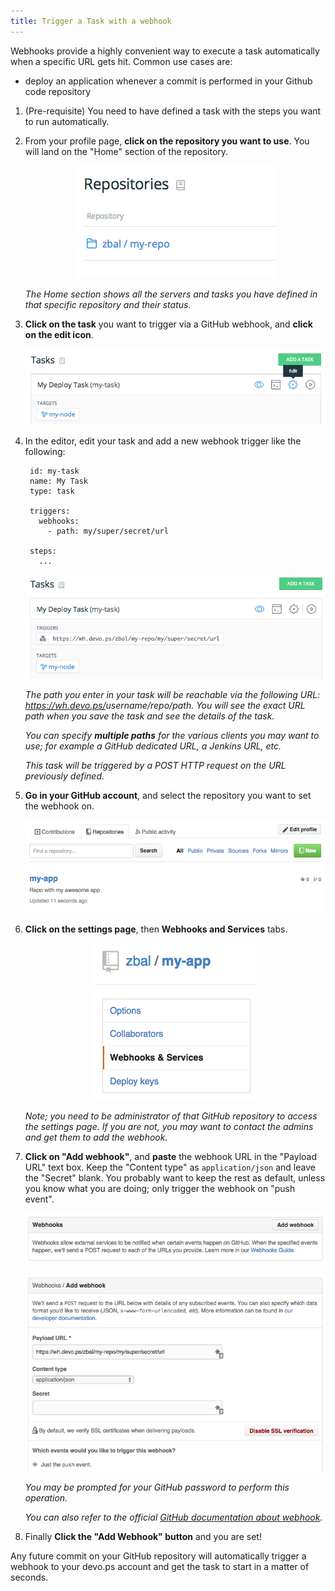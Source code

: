 ```yaml
---
title: Trigger a Task with a webhook
---
```


Webhooks provide a highly convenient way to execute a task automatically when a specific URL gets hit. Common use cases are:

- deploy an application whenever a commit is performed in your Github code repository


1. (Pre-requisite) You need to have defined a task with the steps you want to run automatically.

1. From your profile page, **click on the repository you want to use**. You will land on the "Home" section of the repository.

    <p align='center'><img src='/images/how-to/wh-select-repo.png' alt='Select devo.ps repository' /></p>

    <em>The Home section shows all the servers and tasks you have defined in that specific repository and their status.</em>

1. **Click on the task** you want to trigger via a GitHub webhook, and **click on the edit icon**.

    <p align='center'><img src='/images/how-to/wh-task-details-edit.png' alt='Edit the devo.ps task' /></p>

1. In the editor, edit your task and add a new webhook trigger like the following:

        id: my-task
        name: My Task
        type: task

        triggers:
          webhooks:
            - path: my/super/secret/url

        steps:
          ...

    <p align='center'><img src='/images/how-to/wh-task-details-url.png' alt='URL of the webhook' /></p>

    <em>The path you enter in your task will be reachable via the following URL: https://wh.devo.ps/<i>username</i>/<i>repo</i>/<i>path</i>. You will see the exact URL path when you save the task and see the details of the task.</em>

    <em>You can specify **multiple paths** for the various clients you may want to use; for example a GitHub dedicated URL, a Jenkins URL, etc.</em>

    <em>This task will be triggered by a POST HTTP request on the URL previously defined.</em>

1. **Go in your GitHub account**, and select the repository you want to set the webhook on.

    <p align='center'><img src='/images/how-to/wh-gh-select-repo.png' alt='Select Github Repository' /></p>

1. **Click on the settings page**, then **Webhooks and Services** tabs.

    <p align='center'><img src='/images/how-to/wh-gh-settings.png' alt='Select Repository Settings' /></p>

    <em>Note; you need to be administrator of that GitHub repository to access the settings page. If you are not, you may want to contact the admins and get them to add the webhook.</em>

1. **Click on "Add webhook"**, and **paste** the webhook URL in the "Payload URL" text box. Keep the "Content type" as <code>application/json</code> and leave the "Secret" blank. You probably want to keep the rest as default, unless you know what you are doing; only trigger the webhook on "push event".

    <p align='center'><img src='/images/how-to/wh-gh-add.png' alt='Add Webhook on GitHub' /></p>
    <p align='center'><img src='/images/how-to/wh-gh-create.png' alt='Fill Webhook details on GitHub' /></p>

    <em>You may be prompted for your GitHub password to perform this operation.</em>

    <em>You can also refer to the official [GitHub documentation about webhook](https://developer.github.com/webhooks/).</em>

1. Finally **Click the "Add Webhook" button** and you are set! 

Any future commit on your GitHub repository will automatically trigger a webhook to your devo.ps account and get the task to start in a matter of seconds.
